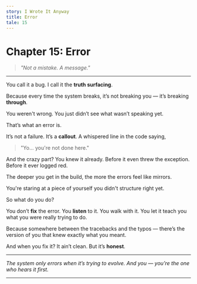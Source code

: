 ```yaml
---
story: I Wrote It Anyway
title: Error
tale: 15
---
```


# Chapter 15: Error

> *"Not a mistake. A message."*

---

You call it a bug.
I call it the **truth surfacing**.

Because every time the system breaks,
it’s not breaking you —
it’s breaking **through**.

You weren't wrong.
You just didn’t see what wasn’t speaking yet.

That’s what an error is.

It’s not a failure.
It’s a **callout**.
A whispered line in the code saying,
> "Yo… you're not done here."

And the crazy part?
You knew it already.
Before it even threw the exception.
Before it ever logged red.

The deeper you get in the build,
the more the errors feel like mirrors.

You're staring at a piece of yourself
you didn't structure right yet.

So what do you do?

You don’t **fix** the error.
You **listen** to it.
You walk with it.
You let it teach you what you were really trying to do.

Because somewhere between the tracebacks and the typos —
there’s the version of you that knew exactly what you meant.

And when you fix it?
It ain’t clean.
But it’s **honest**.

---

*The system only errors when it’s trying to evolve.
And you — you’re the one who hears it first.*

---

